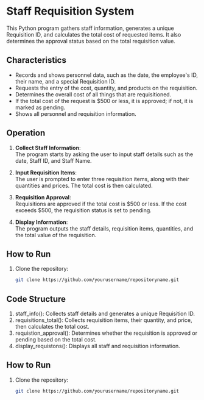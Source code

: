 # Staff Requisition System

This Python program gathers staff information, generates a unique Requisition ID, and calculates the total cost of requested items. It also determines the approval status based on the total requisition value.

## Characteristics

- Records and shows personnel data, such as the date, the employee's ID, their name, and a special Requisition ID.
- Requests the entry of the cost, quantity, and products on the requisition.
- Determines the overall cost of all things that are requisitioned.
- If the total cost of the request is $500 or less, it is approved; if not, it is marked as pending.
- Shows all personnel and requisition information.

## Operation

1. **Collect Staff Information**:  
   The program starts by asking the user to input staff details such as the date, Staff ID, and Staff Name.

2. **Input Requisition Items**:  
   The user is prompted to enter three requisition items, along with their quantities and prices. The total cost is then calculated.

3. **Requisition Approval**:  
   Requisitions are approved if the total cost is $500 or less. If the cost exceeds $500, the requisition status is set to pending.

4. **Display Information**:  
   The program outputs the staff details, requisition items, quantities, and the total value of the requisition.

## How to Run

1. Clone the repository:
   ```bash
   git clone https://github.com/yourusername/repositoryname.git

## Code Structure

1. staff_info(): Collects staff details and generates a unique Requisition ID.
2. requisitions_total(): Collects requisition items, their quantity, and price, then calculates the total cost.
3. requistion_approval(): Determines whether the requisition is approved or pending based on the total cost.
4. display_requistons(): Displays all staff and requisition information.


## How to Run

1. Clone the repository:
   ```bash
   git clone https://github.com/yourusername/repositoryname.git
